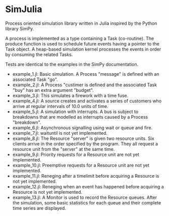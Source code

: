 SimJulia
========

Process oriented simulation library written in Julia inspired by the Python library SimPy.

A process is implemented as a type containing a Task (co-routine). The produce function is used to schedule future events having a pointer to the Task object. A heap-based simulation kernel processes the events in order by consuming the related Tasks.

Tests are identical to the examples in the SimPy documentation.
- example_1.jl: Basic simulation. A Process "message" is defined with an associated Task "go".
- example_2.jl: A Process "custimer is defined and the associated Task "buy" has an extra argument "budget".
- example_3.jl: This simulates a firework with a time fuse.
- example_4.jl: A source creates and activates a series of customers who arrive at regular intervals of 10.0 units of time.
- example_5.jl: A simulation with interrupts. A bus is subject to breakdowns that are modelled as interrupts caused by a Process "breakdown".
- example_6.jl: Asynchronous signalling using wait or queue and fire.
- example_7.jl: waituntil is not yet implemented.
- example_8.jl: The Resource "server" is given two resource units. Six clients arrive in the order specified by the program. They all request a resource unit from the "server" at the same time.
- example_9.jl: Priority requests for a Resource unit are not yet implemented.
- example_10.jl: Preemptive requests for a Resource unit are not yet implemented.
- example_11.jl: Reneging after a timelimit before acquiring a Resource is not yet implemented.
- example_12.jl: Reneging when an event has happened before acquiring a Resource is not yet implemented.
- example_13.jl: A Monitor is used to record the Resource queues. After the simulation, some basic statistics for each queue and their complete time series are displayed.
